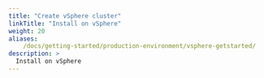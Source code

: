 ```yaml
---
title: "Create vSphere cluster" 
linkTitle: "Install on vSphere" 
weight: 20
aliases:
    /docs/getting-started/production-environment/vsphere-getstarted/
description: >
  Install on vSphere
---
```


